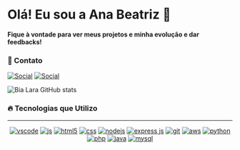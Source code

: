 # Olá! Eu sou a Ana Beatriz 👋

  **Fique à vontade para ver meus projetos e minha evolução e dar feedbacks!**

### 📱 Contato

[![Social](https://img.shields.io/badge/LinkedIn-0077B5?style=for-the-badge&logo=linkedin&logoColor=white)](https://www.linkedin.com/in/bia-lara)
[![Social](https://img.shields.io/badge/Instagram-E4405F?style=for-the-badge&logo=instagram&logoColor=white)](https://instagram.com/bia_larag/)

![Bia Lara GitHub stats](https://github-readme-stats.vercel.app/api?username=Bia-Lara&show_icons=true&theme=radical)

### 🔥 Tecnologias que Utilizo

<hr>
<div style="display: inline_block; text-align: center">
    
[![vscode](https://skillicons.dev/icons?i=vscode)](https://code.visualstudio.com)
    [![js](https://skillicons.dev/icons?i=js)](https://www.javascript.com)
    [![html5](https://skillicons.dev/icons?i=html)](https://www.w3.org/standards/webdesign/htmlcss)
    [![css](https://skillicons.dev/icons?i=css)](https://www.w3.org/standards/webdesign/htmlcss)
    [![nodejs](https://skillicons.dev/icons?i=nodejs)](https://nodejs.org/en)
    [![express js](https://skillicons.dev/icons?i=express)](https://nodejs.org/en)
    [![git](https://skillicons.dev/icons?i=git)](https://git-scm.com)
    [![aws](https://skillicons.dev/icons?i=aws)](https://aws.amazon.com)
    [![python](https://skillicons.dev/icons?i=python)](https://python.com)
    [![php](https://skillicons.dev/icons?i=php)](https://php.com)
    [![java](https://skillicons.dev/icons?i=java)](https://java.com)
    [![mysql](https://skillicons.dev/icons?i=mysql)](https://mysql.com)
</div>
